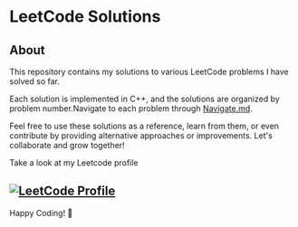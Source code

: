 # LeetCode Solutions

## About

This repository contains my solutions to various LeetCode problems I have solved so far. 

Each solution is implemented in C++, and the solutions are organized by problem number.Navigate to each problem through [Navigate.md](Navigate.md).

Feel free to use these solutions as a reference, learn from them, or even contribute by providing alternative approaches or improvements. Let's collaborate and grow together!


Take a look at my Leetcode profile 

[![LeetCode Profile](https://i.postimg.cc/XYR6Spyn/leetcode-1.png)](https://leetcode.com/ChetanThorat18/)
---

Happy Coding! 🚀

